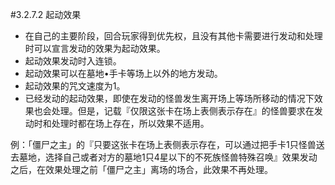 #3.2.7.2        起动效果
* 在自己的主要阶段，回合玩家得到优先权，且没有其他卡需要进行发动和处理时可以宣言发动的效果为起动效果。
* 起动效果发动时入连锁。
* 起动效果可以在墓地•手卡等场上以外的地方发动。
* 起动效果的咒文速度为1。
* 已经发动的起动效果，即使在发动的怪兽发生离开场上等场所移动的情况下效果也会处理。但是，记载『仅限这张卡在场上表侧表示存在』的怪兽要求在发动时和处理时都在场上存在，所以效果不适用。

例：「僵尸之主」的『只要这张卡在场上表侧表示存在，可以通过把手卡1只怪兽送去墓地，选择自己或者对方的墓地1只4星以下的不死族怪兽特殊召唤』效果发动之后，在效果处理之前「僵尸之主」离场的场合，此效果不再处理。
